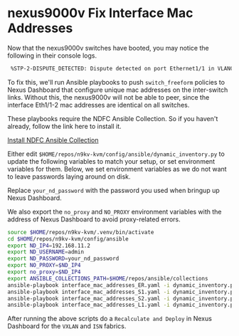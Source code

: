
# nexus9000v Fix Interface Mac Addresses

Now that the nexus9000v switches have booted, you may notice the following in their console logs.

```bash
 %STP-2-DISPUTE_DETECTED: Dispute detected on port Ethernet1/1 in VLAN0001 from Bridge ID 0000.0001.1b08 source MAC 0000.0001.0102 PVID 1
```

To fix this, we'll run Ansible playbooks to push `switch_freeform` policies to
Nexus Dashboard that configure unique mac addresses on the inter-switch links.
Without this, the nexus9000v will not be able to peer, since the interface
Eth1/1-2 mac addresses are identical on all switches.

These playbooks require the NDFC Ansible Collection.  So if you
haven't already, follow the link here to install it.

[Install NDFC Ansible Collection](./install_ansible_collection.md)

Either edit `$HOME/repos/n9kv-kvm/config/ansible/dynamic_inventory.py` to update
the following variables to match your setup, or set environment variables for them.
Below, we set environment variables as we do not want to leave passwords laying
around on disk.

Replace `your_nd_password` with the password you used when bringup up
Nexus Dashboard.

We also export the `no_proxy` and `NO_PROXY` environment variables
with the address of Nexus Dashboard to avoid proxy-related errors.

```bash
source $HOME/repos/n9kv-kvm/.venv/bin/activate
cd $HOME/repos/n9kv-kvm/config/ansible
export ND_IP4=192.168.11.2
export ND_USERNAME=admin
export ND_PASSWORD=your_nd_password
export NO_PROXY=$ND_IP4
export no_proxy=$ND_IP4
export ANSIBLE_COLLECTIONS_PATH=$HOME/repos/ansible/collections
ansible-playbook interface_mac_addresses_ER.yaml -i dynamic_inventory.py
ansible-playbook interface_mac_addresses_S1.yaml -i dynamic_inventory.py
ansible-playbook interface_mac_addresses_S2.yaml -i dynamic_inventory.py
ansible-playbook interface_mac_addresses_L1.yaml -i dynamic_inventory.py
```

After running the above scripts do a `Recalculate and Deploy` in Nexus
Dashboard for the `VXLAN` and `ISN` fabrics.
